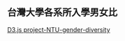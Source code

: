 ## 台灣大學各系所入學男女比

[D3.js project-NTU-gender-diversity](https://victoria-yang.github.io/D3.js-NTU-gender-diversity/index.html)

